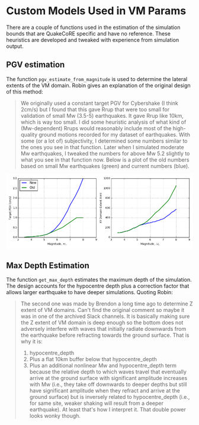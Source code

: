 # Custom Models Used in VM Params

There are a couple of functions used in the estimation of the
simulation bounds that are QuakeCoRE specific and have no
reference. These heuristics are developed and tweaked with experience
from simulation output.

## PGV estimation

The function `pgv_estimate_from_magnitude` is used to determine the lateral extents of the VM domain. Robin gives an explanation of the original design of this method:


> We originally used a constant target PGV for Cybershake (I think
> 2cm/s) but I found that this gave Rrup that were too small for
> validation of small Mw (3.5-5) earthquakes. It gave Rrup like 10km,
> which is way too small. I did some heuristic analysis of what kind of
> (Mw-dependent) Rrups would reasonably include most of the high-quality
> ground motions recorded for my dataset of earthquakes. With some (or a
> lot of) subjectivity, I determined some numbers similar to the ones
> you see in that function. Later when I simulated moderate Mw
> earthquakes, I tweaked the numbers for above Mw 5.2 slightly to what
> you see in that function now. Below is a plot of the old numbers based
> on small Mw earthquakes (green) and current numbers (blue).

![A plot of magnitude vs target PGV.](images/TargetPGVXYExtent.png)

## Max Depth Estimation

The function `get_max_depth` estimates the maximum depth of the
simulation. The design accounts for the hypocentre depth plus a
correction factor that allows larger earthquake to have deeper
simulations. Quoting Robin:


> The second one was made by Brendon a long time ago to determine Z extent of VM domains. Can't find the original comment so maybe it was in one of the archived Slack channels. It is basically making sure the Z extent of VM domain is deep enough so the bottom does not adversely interfere with waves that initially radiate downwards from the earthquake before refracting towards the ground surface. That is why it is:
>
> 1.    hypocentre\_depth
> 2.    Plus a flat 10km buffer below that hypocentre\_depth
> 3.    Plus an additional nonlinear Mw and hypocentre\_depth term because the relative depth to which waves travel that eventually arrive at the ground surface with significant amplitude increases with Mw (i.e., they take off downwards to deeper depths but still have significant amplitude when they refract and arrive at the ground surface) but is inversely related to hypocentre\_depth (i.e., for same site, weaker shaking will result from a deeper earthquake). 
> At least that's how I interpret it. That double power looks wonky though.
